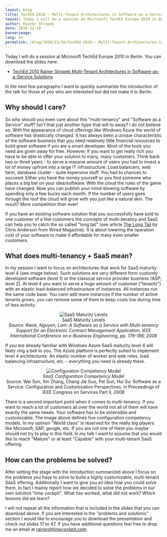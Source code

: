 ```yaml
---
layout: blog
title: TechEd 2010 - Multi-Tenant Architectures in Software-as-a-Service Solutions
teaser: Today I will do a session at Microsoft TechEd Europe 2010 in Berlin. In the next few paragraphs I want to quickly summarize the introduction of the talk for those of you who are interested but did not make it to Berlin.
author: Rainer Stropek
date: 2010-11-10
bannerimage: 
lang: en
permalink: /blog/2010/11/10/TechEd-2010---Multi-Tenant-Architectures-in-Software-as-a-Service-Solutions
---
```


<p xmlns="http://www.w3.org/1999/xhtml">Today I will do a session at Microsoft TechEd Europe 2010 in Berlin. You can download the slides here:</p><ul xmlns="http://www.w3.org/1999/xhtml">
  <li>
    <a href="{{site.baseurl}}/content/images/blog/2010/11/TechEd 2010 Rainer Stropek Multi-Tenant Architectures in Software-as-a-Service Solutions.pptx" target="_blank">TechEd 2010 Rainer Stropek Multi-Tenant Architectures in Software-as-a-Service Solutions</a>
  </li>
</ul><p xmlns="http://www.w3.org/1999/xhtml">In the next few paragraphs I want to quickly summarize the introduction of the talk for those of you who are interested but did not make it to Berlin.</p><h2 xmlns="http://www.w3.org/1999/xhtml">Why should I care?</h2><p xmlns="http://www.w3.org/1999/xhtml">So why should you even care about this "multi-tenancy" and "Software as a Service" stuff? Isn't that just another hype that will to away? I do not believe so. With the appearance of cloud offerings like Windows Azure the world of software has drastically changed. It has always been a unique characteristic of the software business that you need relatively little financial resources to build great software if you are a smart developer. Most of the tools you need are given away for free. However, if you want to get really rich you have to be able to offer your solution to many, many customers. Think back two or three years - to serve a massive amount of users you had to invest a lot of money upfront into a large IT infrastructure. Load balancers, web farm, database cluster - quite expensive stuff. You had to chances to succeed: Either you have the money yourself or you find someone who places a big bet on your idea/software. With the cloud the rules of the game have changed. Now you can publish your mind-blowing software by spending only a few bucks each month. If the number of users goes through the roof the cloud will grow with you just like a natural skin. The result? More competition than ever!</p><p xmlns="http://www.w3.org/1999/xhtml">If you have an existing software solution that you successfully have sold to one customer of a few customers the concepts of multi-tenancy and SaaS can help you to catch the so called "long tail" (see article <a href="http://www.wired.com/wired/archive/12.10/tail.html" target="_blank">The Long Tail</a> by Chris Anderson from Wired Magazine). It is about lowering the operation cost of your software to make it affordable for many even smaller customers.</p><h2 xmlns="http://www.w3.org/1999/xhtml">What does multi-tenancy + SaaS mean?</h2><p xmlns="http://www.w3.org/1999/xhtml">In my session I want to focus on architectures that work for SaaS maturity level 4 (see image below). Such solutions are very different from customly developed software (level 1) or the classical service provider business (ASP; level 2). At level 4 you want to serve a huge amount of customer ("tenants") with an elastic load-balanced infrastructure of instances. All instances run the same code base. You cann add more instances if the number of active tenants grows, you can remove some of them to keep costs low during time of less activity.</p><p align="center" xmlns="http://www.w3.org/1999/xhtml">
  <img alt="SaaS Maturity Levels" src="{{site.baseurl}}/content/images/blog/2010/11/SaaSMaturityLevels.png?mw=500" class="             mceC1Focused mceC1Focused" />
  <br />SaaS Maturity Levels<br /><em>Source: Kwok, Nguyen, Lam: A Software as a Service with Multi-tenancy Support for an Electronic Contract Management Application, IEEE International Conference on e-Business Engineering, pp. 179-186, 2008</em></p><p xmlns="http://www.w3.org/1999/xhtml">If you are already familiar with Windows Azure SaaS maturity level 4 will likely ring a bell to you. The Azure platform is perfectly suited to implement level 4 architectures. An elastic number of worker and web roles, load balancing infrastructure, etc. - everything you need is already there.</p><p align="center" xmlns="http://www.w3.org/1999/xhtml">
  <img alt="Configuration Competency Model" src="{{site.baseurl}}/content/images/blog/2010/11/ConfigurationCompetencyModel.png" class="   " />
  <br />
  <em>SaaS Configuration Competency Model</em>
  <br />Source: Wei Sun, Xin Zhang, Chang Jie Guo, Pei Sun, Hui Su: Software as a Service: Configuration and Customization Perspectives, in Proceedings of IEEE Congress on Services Part II, 2008</p><p xmlns="http://www.w3.org/1999/xhtml">There is a second important point when it comes to multi-tenancy. If you want to reach a lot of customers all over the world not all of them will have exactly the same needs. Your software has to be extensible and customizable. The image above defines five configuration competency models. In my opinion "World class" is reserved for the really big players like Microsoft, SAP, google, etc. If you are not one of them you maybe should not try to play in this field. In my talk I want to assume that you would like to reach "Mature" or at least "Capable" with your multi-tenant SaaS offering.</p><h2 xmlns="http://www.w3.org/1999/xhtml">How can the problems be solved?</h2><p xmlns="http://www.w3.org/1999/xhtml">After setting the stage with the introduction summarized above I focus on the problems you have to solve to build a highly customizable, multi-tenant SaaS offering. Additionally I want to give you an idea how you could solve them. In fact I mainly report how we decided to solve the problems in our own solution "time cockpit". What has worked, what did not work? Which lessons did we learn?</p><p xmlns="http://www.w3.org/1999/xhtml">I will not repeat all the information that is included in the slides that you can download above. If you are interested in the "problems and solutions" section I would like to encourage you to download the presentation and check out slides 17 to 47. If you have additional questions feel free to drop me an email at <a href="mailto:rainer@timecockpit.com">rainer@timecockpit.com</a>.</p>